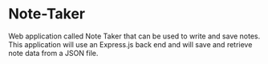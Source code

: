 # Note-Taker
Web application called Note Taker that can be used to write and save notes. This application will use an Express.js back end and will save and retrieve note data from a JSON file.
